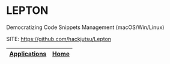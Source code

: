 # LEPTON
 
 Democratizing Code Snippets Management (macOS/Win/Linux)
 
 SITE: https://github.com/hackjutsu/Lepton

 | [Applications](https://portable-linux-apps.github.io/apps.html) | [Home](https://portable-linux-apps.github.io)
 | --- | --- |
